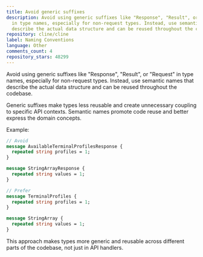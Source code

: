 ```yaml
---
title: Avoid generic suffixes
description: Avoid using generic suffixes like "Response", "Result", or "Request"
  in type names, especially for non-request types. Instead, use semantic names that
  describe the actual data structure and can be reused throughout the codebase.
repository: cline/cline
label: Naming Conventions
language: Other
comments_count: 4
repository_stars: 48299
---
```


Avoid using generic suffixes like "Response", "Result", or "Request" in type names, especially for non-request types. Instead, use semantic names that describe the actual data structure and can be reused throughout the codebase.

Generic suffixes make types less reusable and create unnecessary coupling to specific API contexts. Semantic names promote code reuse and better express the domain concepts.

Example:
```proto
// Avoid
message AvailableTerminalProfilesResponse {
  repeated string profiles = 1;
}

message StringArrayResponse {
  repeated string values = 1;
}

// Prefer
message TerminalProfiles {
  repeated string profiles = 1;
}

message StringArray {
  repeated string values = 1;
}
```

This approach makes types more generic and reusable across different parts of the codebase, not just in API handlers.